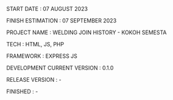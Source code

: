 START DATE : 07 AUGUST 2023

FINISH ESTIMATION : 07 SEPTEMBER 2023

PROJECT NAME : WELDING JOIN HISTORY - KOKOH SEMESTA

TECH : HTML, JS, PHP

FRAMEWORK : EXPRESS JS

DEVELOPMENT CURRENT VERSION : 0.1.0

RELEASE VERSION : -

FINISHED : -
